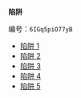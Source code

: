 **陷阱**

编号：`6IGq5piO77yB`

 - [陷阱 1](/riddle/trap)
 - [陷阱 2](/riddle/level_1)
 - [陷阱 3](/riddle/level-3)
 - [陷阱 4](/riddle/o04azmml)
 - [陷阱 5](/riddle/bmV4dCBsZXZlbDogZWZqODQ2cTU=)